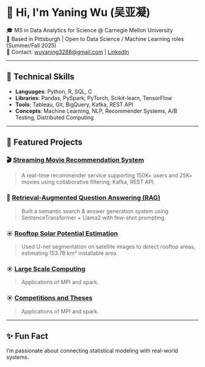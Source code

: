 # 👋 Hi, I'm Yaning Wu (吴亚凝)

🎓 MS in Data Analytics for Science @ Carnegie Mellon University  
📍 Based in Pittsburgh | Open to Data Science / Machine Learning roles (Summer/Fall 2025)  
📧 Contact: wuyaning3288@gmail.com | [LinkedIn](https://www.linkedin.com/in/yaning-wu-088004325/)

---

## 🔧 Technical Skills

- **Languages**: Python, R, SQL, C
- **Libraries**: Pandas, PySpark, PyTorch, Scikit-learn, TensorFlow
- **Tools**: Tableau, Git, BigQuery, Kafka, REST API
- **Concepts**: Machine Learning, NLP, Recommender Systems, A/B Testing, Distributed Computing

---

## 🧠 Featured Projects

### 🎬 [Streaming Movie Recommendation System](https://github.com/cmu-seai/group-project-s25-internet-movie-force-imf)
> A real-time recommender service supporting 150K+ users and 25K+ movies using collaborative filtering, Kafka, REST API.

### 🤖 [Retrieval-Augmented Question Answering (RAG)](https://github.com/wuyaning3288/11711_hw2_rag_project)
> Built a semantic search & answer generation system using SentenceTransformer + Llama2 with few-shot prompting.

### ☀️ [Rooftop Solar Potential Estimation](https://github.com/wuyaning3288/Competitions_and_Theses/blob/main/unet_code.webarchive)
> Used U-net segmentation on satellite images to detect rooftop areas, estimating 153.78 km² installable area.

### ☀️ [Large Scale Computing](https://github.com/wuyaning3288/Large_Scale_Computing)
> Applications of MPI and spark.
> 
### ☀️ [Competitions and Theses](https://github.com/wuyaning3288/Competitions_and_Theses)
> Applications of MPI and spark.
---

## ✨ Fun Fact

I’m passionate about connecting statistical modeling with real-world systems.

